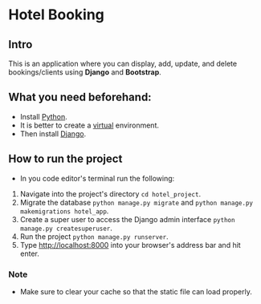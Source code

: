# Hotel Booking
## Intro
This is an application where you can display, add, update, and delete bookings/clients using **Django** and **Bootstrap**.
## What you need beforehand:
- Install [Python](https://www.google.com/url?sa=t&rct=j&q=&esrc=s&source=web&cd=1&cad=rja&uact=8&ved=2ahUKEwiryNTbmMnnAhWB3eAKHRwoCtEQFjAAegQICBAC&url=https%3A%2F%2Fwww.python.org%2Fdownloads%2F&usg=AOvVaw3VuYRIaaa-SL5nRa6pfny0).
- It is better to create a [virtual](https://docs.python.org/3/library/venv.html) environment.
- Then install [Django](https://www.djangoproject.com/download/).
## How to run the project
- In you code editor's terminal run the following:
1. Navigate into the project's directory `cd hotel_project`.
2. Migrate the database `python manage.py migrate` and `python manage.py makemigrations hotel_app`.
3. Create a  super user to access the Django admin interface
 `python manage.py createsuperuser`.
4.  Run the project 
`python manage.py runserver`.
5. Type [http://localhost:8000](http://localhost:8000) into your browser's address bar and hit enter.
### Note 
- Make sure to clear your cache so that the static file can load properly.
